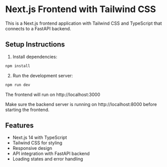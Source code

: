# Next.js Frontend with Tailwind CSS

This is a Next.js frontend application with Tailwind CSS and TypeScript that connects to a FastAPI backend.

## Setup Instructions

1. Install dependencies:
```bash
npm install
```

2. Run the development server:
```bash
npm run dev
```

The frontend will run on http://localhost:3000

Make sure the backend server is running on http://localhost:8000 before starting the frontend.

## Features

- Next.js 14 with TypeScript
- Tailwind CSS for styling
- Responsive design
- API integration with FastAPI backend
- Loading states and error handling 